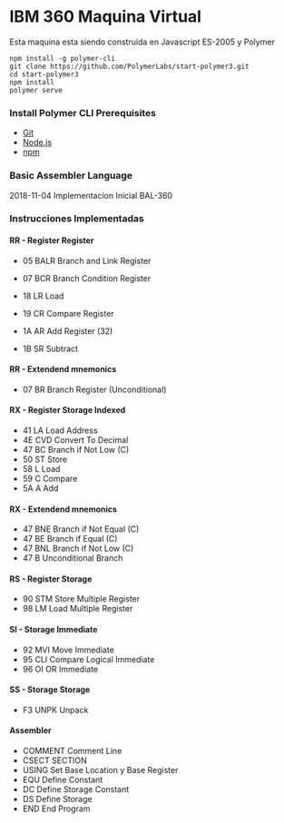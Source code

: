 # IBM 360 Maquina Virtual 

Esta maquina esta siendo construida en Javascript ES-2005 y Polymer
```
npm install -g polymer-cli
git clone https://github.com/PolymerLabs/start-polymer3.git
cd start-polymer3
npm install
polymer serve
```

### Install Polymer CLI Prerequisites

* [Git](https://git-scm.com/download/)
* [Node.js](https://nodejs.org/en/)
* [npm](https://www.npmjs.com/)

<a name="installcli"></a>

### Basic Assembler Language
2018-11-04 Implementacion Inicial BAL-360

### Instrucciones Implementadas

#### RR - Register Register
* 05 BALR Branch and Link Register
* 07 BCR  Branch Condition Register

* 18 LR Load
* 19 CR Compare Register
* 1A AR Add Register (32)
* 1B SR Subtract

#### RR - Extendend mnemonics
* 07 BR Branch Register (Unconditional)

#### RX - Register Storage Indexed
* 41 LA Load Address
* 4E CVD Convert To Decimal
* 47 BC Branch if Not Low (C)
* 50 ST Store
* 58 L Load
* 59 C Compare
* 5A A Add

#### RX - Extendend mnemonics
* 47 BNE Branch if Not Equal (C)
* 47 BE Branch if Equal (C)
* 47 BNL Branch if Not Low (C)
* 47 B Unconditional Branch

####  RS - Register Storage    
* 90 STM Store Multiple Register
* 98 LM Load Multiple Register

#### SI - Storage Immediate
* 92 MVI Move Immediate
* 95 CLI Compare Logical Immediate
* 96 OI OR Immediate

#### SS - Storage Storage
* F3 UNPK Unpack

#### Assembler
* COMMENT Comment Line
* CSECT   SECTION
* USING   Set Base Location y Base Register
* EQU     Define Constant
* DC      Define Storage Constant
* DS      Define Storage
* END     End Program

